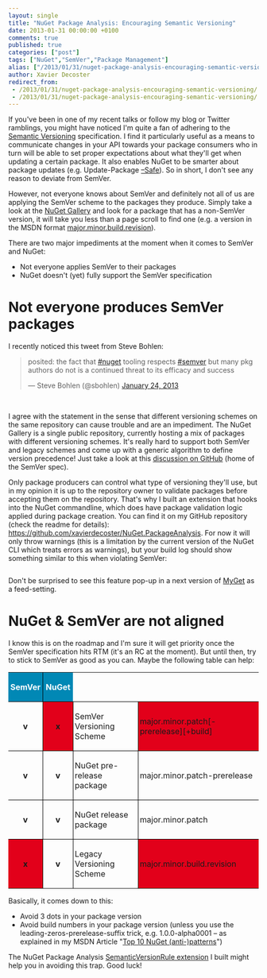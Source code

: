 ```yaml
---
layout: single
title: "NuGet Package Analysis: Encouraging Semantic Versioning"
date: 2013-01-31 00:00:00 +0100
comments: true
published: true
categories: ["post"]
tags: ["NuGet","SemVer","Package Management"]
alias: ["/2013/01/31/nuget-package-analysis-encouraging-semantic-versioning/"]
author: Xavier Decoster
redirect_from:
 - /2013/01/31/nuget-package-analysis-encouraging-semantic-versioning/.html
 - /2013/01/31/nuget-package-analysis-encouraging-semantic-versioning/.html
---
```

<p><p>If you've been in one of my recent talks or follow my blog or Twitter ramblings, you might have noticed I'm quite a fan of adhering to the <a href="http://semver.org">Semantic Versioning</a> specification. I find it particularly useful as a means to communicate changes in your API towards your package consumers who in turn will be able to set proper expectations about what they'll get when updating a certain package. It also enables NuGet to be smarter about package updates (e.g. Update-Package <a href="http://docs.nuget.org/docs/reference/package-manager-console-powershell-reference">–Safe</a>). So in short, I don't see any reason to deviate from SemVer.
</p><p>However, not everyone knows about SemVer and definitely not all of us are applying the SemVer scheme to the packages they produce. Simply take a look at the <a href="http://www.nuget.org">NuGet Gallery</a> and look for a package that has a non-SemVer version, it will take you less than a page scroll to find one (e.g. a version in the MSDN format <a href="http://msdn.microsoft.com/en-us/library/51ket42z.aspx">major.minor.build.revision</a>).
</p><p>There are two major impediments at the moment when it comes to SemVer and NuGet:
</p><ul><li>Not everyone applies SemVer to their packages
</li><li>NuGet doesn't (yet) fully support the SemVer specification
</li></ul><h1>Not everyone produces SemVer packages
</h1><p>I recently noticed this tweet from Steve Bohlen:
</p><blockquote class="twitter-tweet"><p>posited: the fact that <a href="https://twitter.com/search/%23nuget">#nuget</a> tooling respects <a href="https://twitter.com/search/%23semver">#semver</a> but many pkg authors do not is a continued threat to its efficacy and success</p>&mdash; Steve Bohlen (@sbohlen) <a href="https://twitter.com/sbohlen/status/294453663987027968">January 24, 2013</a>

</blockquote>


<script async src="//platform.twitter.com/widgets.js" charset="utf-8"></script><p>
 </p><p>I agree with the statement in the sense that different versioning schemes on the same repository can cause trouble and are an impediment. The NuGet Gallery is a single public repository, currently hosting a mix of packages with different versioning schemes. It's really hard to support both SemVer and legacy schemes and come up with a generic algorithm to define version precedence! Just take a look at this <a href="https://github.com/mojombo/semver/issues/51">discussion on GitHub</a> (home of the SemVer spec).
</p><p>Only package producers can control what type of versioning they'll use, but in my opinion it is up to the repository owner to validate packages before accepting them on the repository. That's why I built an extension that hooks into the NuGet commandline, which does have package validation logic applied during package creation. You can find it on my GitHub repository (check the readme for details): <a href="https://github.com/xavierdecoster/NuGet.PackageAnalysis">https://github.com/xavierdecoster/NuGet.PackageAnalysis</a>. For now it will only throw warnings (this is a limitation by the current version of the NuGet CLI which treats errors as warnings), but your build log should show something similar to this when violating SemVer:
</p><p><a href="https://github.com/xavierdecoster/NuGet.PackageAnalysis"><img src="/get/013113_1144_NuGetPackag1_634952294442925653.png" style="max-width:750px;" alt="" border="0"/></a>
    </p><p>Don't be surprised to see this feature pop-up in a next version of <a href="http://www.myget.org/">MyGet</a> as a feed-setting.
</p><h1>NuGet &amp; SemVer are not aligned
</h1><p>I know this is on the roadmap and I'm sure it will get priority once the SemVer specification hits RTM (it's an RC at the moment). But until then, try to stick to SemVer as good as you can. Maybe the following table can help:
</p><div><table style="border-collapse:collapse" border="0"><colgroup><col style="width:75px"/><col style="width:75px"/><col style="width:254px"/><col style="width:361px"/></colgroup><tbody valign="top"><tr style="height: 25px"><td vAlign="middle" style="background: #0188b5; padding-top: 3px; padding-left: 3px; padding-bottom: 3px; padding-right: 3px; border-top:  none; border-left:  none; border-bottom:  solid black 1.0pt; border-right:  solid black 1.0pt"><p style="text-align: center"><span style="color:white; font-size:12pt"><strong>SemVer</strong></span></p></td><td vAlign="middle" style="background: #0188b5; padding-top: 3px; padding-left: 3px; padding-bottom: 3px; padding-right: 3px; border-top:  none; border-left:  none; border-bottom:  solid black 1.0pt; border-right:  none"><p style="text-align: center"><span style="color:white; font-size:12pt"><strong>NuGet</strong></span></p></td><td colspan="2" vAlign="middle" style="padding-top: 3px; padding-left: 3px; padding-bottom: 3px; padding-right: 3px; border-top:  none; border-left:  none; border-bottom:  solid black 1.0pt; border-right:  none"> </td></tr><tr style="height: 25px"><td vAlign="middle" style="padding-top: 3px; padding-left: 3px; padding-bottom: 3px; padding-right: 3px; border-top:  none; border-left:  none; border-bottom:  solid black 1.0pt; border-right:  solid black 1.0pt"><p style="text-align: center"><strong>v</strong></p></td><td vAlign="middle" style="background: #e2001a; padding-top: 3px; padding-left: 3px; padding-bottom: 3px; padding-right: 3px; border-top:  none; border-left:  none; border-bottom:  solid black 1.0pt; border-right:  solid black 1.0pt"><p style="text-align: center"><strong>x</strong></p></td><td vAlign="middle" style="padding-top: 3px; padding-left: 3px; padding-bottom: 3px; padding-right: 3px; border-top:  none; border-left:  none; border-bottom:  solid black 1.0pt; border-right:  solid black 1.0pt"><p>  SemVer Versioning Scheme</p></td><td vAlign="middle" style="background: #e2001a; padding-top: 3px; padding-left: 3px; padding-bottom: 3px; padding-right: 3px; border-top:  none; border-left:  none; border-bottom:  solid black 1.0pt; border-right:  none"><p>  major.minor.patch[-prerelease][+build]</p></td></tr><tr style="height: 25px"><td vAlign="middle" style="padding-top: 3px; padding-left: 3px; padding-bottom: 3px; padding-right: 3px; border-top:  none; border-left:  none; border-bottom:  solid black 1.0pt; border-right:  solid black 1.0pt"><p style="text-align: center"><strong>v</strong></p></td><td vAlign="middle" style="padding-top: 3px; padding-left: 3px; padding-bottom: 3px; padding-right: 3px; border-top:  none; border-left:  none; border-bottom:  solid black 1.0pt; border-right:  solid black 1.0pt"><p style="text-align: center"><strong>v</strong></p></td><td vAlign="middle" style="padding-top: 3px; padding-left: 3px; padding-bottom: 3px; padding-right: 3px; border-top:  none; border-left:  none; border-bottom:  solid black 1.0pt; border-right:  solid black 1.0pt"><p>  NuGet pre-release package</p></td><td vAlign="middle" style="padding-top: 3px; padding-left: 3px; padding-bottom: 3px; padding-right: 3px; border-top:  none; border-left:  none; border-bottom:  solid black 1.0pt; border-right:  none"><p>  major.minor.patch-prerelease</p></td></tr><tr style="height: 25px"><td vAlign="middle" style="padding-top: 3px; padding-left: 3px; padding-bottom: 3px; padding-right: 3px; border-top:  none; border-left:  none; border-bottom:  solid black 1.0pt; border-right:  solid black 1.0pt"><p style="text-align: center"><strong>v</strong></p></td><td vAlign="middle" style="padding-top: 3px; padding-left: 3px; padding-bottom: 3px; padding-right: 3px; border-top:  none; border-left:  none; border-bottom:  solid black 1.0pt; border-right:  solid black 1.0pt"><p style="text-align: center"><strong>v</strong></p></td><td vAlign="middle" style="padding-top: 3px; padding-left: 3px; padding-bottom: 3px; padding-right: 3px; border-top:  none; border-left:  none; border-bottom:  solid black 1.0pt; border-right:  solid black 1.0pt"><p>  NuGet release package</p></td><td vAlign="middle" style="padding-top: 3px; padding-left: 3px; padding-bottom: 3px; padding-right: 3px; border-top:  none; border-left:  none; border-bottom:  solid black 1.0pt; border-right:  none"><p>  major.minor.patch</p></td></tr><tr style="height: 42px"><td vAlign="middle" style="background: #e2001a; padding-top: 3px; padding-left: 3px; padding-bottom: 3px; padding-right: 3px; border-top:  none; border-left:  none; border-bottom:  none; border-right:  solid black 1.0pt"><p style="text-align: center"><strong>x</strong></p></td><td vAlign="middle" style="padding-top: 3px; padding-left: 3px; padding-bottom: 3px; padding-right: 3px; border-top:  none; border-left:  none; border-bottom:  none; border-right:  solid black 1.0pt"><p style="text-align: center"><strong>v</strong></p></td><td vAlign="middle" style="padding-top: 3px; padding-left: 3px; padding-bottom: 3px; padding-right: 3px; border-top:  none; border-left:  none; border-bottom:  none; border-right:  solid black 1.0pt"><p>  Legacy Versioning Scheme</p></td><td vAlign="middle" style="background: #e2001a; padding-top: 3px; padding-left: 3px; padding-bottom: 3px; padding-right: 3px; border-top:  none; border-left:  none; border-bottom:  none; border-right:  none"><p>  major.minor.build.revision</p></td></tr></tbody></table></div><p>Basically, it comes down to this:
</p><ul><li>Avoid 3 dots in your package version
</li><li>Avoid build numbers in your package version (unless you use the leading-zeros-prerelease-suffix trick, e.g. 1.0.0-alpha0001 – as explained in my MSDN Article "<a href="http://msdn.microsoft.com/en-us/magazine/jj851071.aspx">Top 10 NuGet (anti-)patterns</a>")
</li></ul><p>The NuGet Package Analysis <a href="https://github.com/xavierdecoster/NuGet.PackageAnalysis">SemanticVersionRule extension</a> I built might help you in avoiding this trap. Good luck!</p></p>

